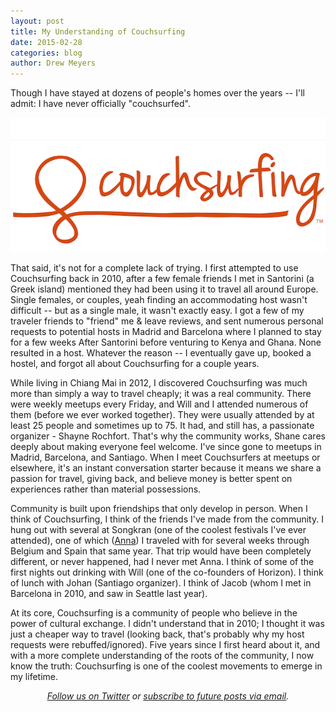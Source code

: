```yaml
---
layout: post
title: My Understanding of Couchsurfing
date: 2015-02-28
categories: blog
author: Drew Meyers
---
```

Though I have stayed at dozens of people's homes over the years -- I'll admit: I have never officially "couchsurfed".

![](/assets/Couchsurfing-logo.png)

That said, it's not for a complete lack of trying. I first attempted to use Couchsurfing back in 2010, after a few female friends I met in Santorini (a Greek island) mentioned they had been using it to travel all around Europe. Single females, or couples, yeah finding an accommodating host wasn't difficult -- but as a single male, it wasn't exactly easy. I got a few of my traveler friends to "friend" me & leave reviews, and sent numerous personal requests to potential hosts in Madrid and Barcelona where I planned to stay for a few weeks After Santorini before venturing to Kenya and Ghana. None resulted in a host. Whatever the reason -- I eventually gave up, booked a hostel, and forgot all about Couchsurfing for a couple years.

While living in Chiang Mai in 2012, I discovered Couchsurfing was much more than simply a way to travel cheaply; it was a real community. There were weekly meetups every Friday, and Will and I attended numerous of them (before we ever worked together). They were usually attended by at least 25 people and sometimes up to 75. It had, and still has, a passionate organizer - Shayne Rochfort. That's why the community works, Shane cares deeply about making everyone feel welcome. I've since gone to meetups in Madrid, Barcelona, and Santiago. When I meet Couchsurfers at meetups or elsewhere, it's an instant conversation starter because it means we share a passion for travel, giving back, and believe money is better spent on experiences rather than material possessions.

Community is built upon friendships that only develop in person. When I think of Couchsurfing, I think of the friends I've made from the community. I hung out with several at Songkran (one of the coolest festivals I've ever attended), one of which ([Anna](http://www.twitter.com/AnnaZalazar)) I traveled with for several weeks through Belgium and Spain that same year. That trip would have been completely different, or never happened, had I never met Anna. I think of some of the first nights out drinking with Will (one of the co-founders of Horizon). I think of lunch with Johan (Santiago organizer). I think of Jacob (whom I met in Barcelona in 2010, and saw in Seattle last year).

At its core, Couchsurfing is a community of people who believe in the power of cultural exchange. I didn't understand that in 2010; I thought it was just a cheaper way to travel (looking back, that's probably why my host requests were rebuffed/ignored). Five years since I first heard about it, and with a more complete understanding of the roots of the community, I now know the truth: Couchsurfing is one of the coolest movements to emerge in my lifetime.

<p align="center"><em><a href="https://twitter.com/gethorizonapp">Follow us on Twitter</a> or <a href="http://feedburner.google.com/fb/a/mailverify?uri=horizonapp/GCAe">subscribe to future posts via email</a>.</em></p>